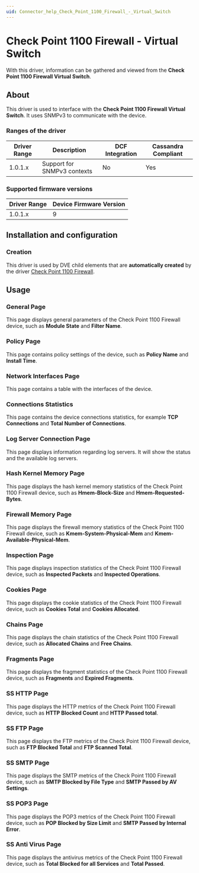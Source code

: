 ```yaml
---
uid: Connector_help_Check_Point_1100_Firewall_-_Virtual_Switch
---
```


# Check Point 1100 Firewall - Virtual Switch

With this driver, information can be gathered and viewed from the **Check Point 1100 Firewall Virtual Switch**.

## About

This driver is used to interface with the **Check Point 1100 Firewall Virtual Switch**. It uses SNMPv3 to communicate with the device.

### Ranges of the driver

| **Driver Range** | **Description**             | **DCF Integration** | **Cassandra Compliant** |
|------------------|-----------------------------|---------------------|-------------------------|
| 1.0.1.x          | Support for SNMPv3 contexts | No                  | Yes                     |

### Supported firmware versions

| **Driver Range** | **Device Firmware Version** |
|------------------|-----------------------------|
| 1.0.1.x          | 9                           |

## Installation and configuration

### Creation

This driver is used by DVE child elements that are **automatically created** by the driver [Check Point 1100 Firewall](xref:Connector_help_Check_Point_1100_Firewall).

## Usage

### General Page

This page displays general parameters of the Check Point 1100 Firewall device, such as **Module State** and **Filter Name**.

### Policy Page

This page contains policy settings of the device, such as **Policy Name** and **Install Time**.

### Network Interfaces Page

This page contains a table with the interfaces of the device.

### Connections Statistics

This page contains the device connections statistics, for example **TCP Connections** and **Total Number of Connections**.

### Log Server Connection Page

This page displays information regarding log servers. It will show the status and the available log servers.

### Hash Kernel Memory Page

This page displays the hash kernel memory statistics of the Check Point 1100 Firewall device, such as **Hmem-Block-Size** and **Hmem-Requested-Bytes**.

### Firewall Memory Page

This page displays the firewall memory statistics of the Check Point 1100 Firewall device, such as **Kmem-System-Physical-Mem** and **Kmem-Available-Physical-Mem**.

### Inspection Page

This page displays inspection statistics of the Check Point 1100 Firewall device, such as **Inspected Packets** and **Inspected Operations**.

### Cookies Page

This page displays the cookie statistics of the Check Point 1100 Firewall device, such as **Cookies Total** and **Cookies Allocated**.

### Chains Page

This page displays the chain statistics of the Check Point 1100 Firewall device, such as **Allocated Chains** and **Free Chains**.

### Fragments Page

This page displays the fragment statistics of the Check Point 1100 Firewall device, such as **Fragments** and **Expired Fragments**.

### SS HTTP Page

This page displays the HTTP metrics of the Check Point 1100 Firewall device, such as **HTTP Blocked Count** and **HTTP Passed total**.

### SS FTP Page

This page displays the FTP metrics of the Check Point 1100 Firewall device, such as **FTP Blocked Total** and **FTP Scanned Total**.

### SS SMTP Page

This page displays the SMTP metrics of the Check Point 1100 Firewall device, such as **SMTP Blocked by File Type** and **SMTP Passed by AV Settings**.

### SS POP3 Page

This page displays the POP3 metrics of the Check Point 1100 Firewall device, such as **POP Blocked by Size Limit** and **SMTP Passed by Internal Error**.

### SS Anti Virus Page

This page displays the antivirus metrics of the Check Point 1100 Firewall device, such as **Total Blocked for all Services** and **Total Passed**.

